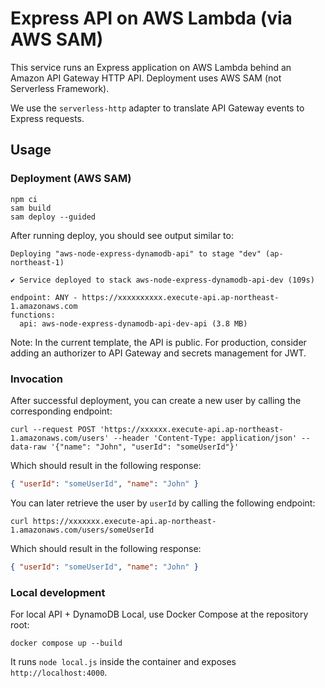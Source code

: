 <!--
title: 'Serverless Framework Node Express API service backed by DynamoDB on AWS'
description: 'This template demonstrates how to develop and deploy a simple Node Express API service backed by DynamoDB running on AWS Lambda using the Serverless Framework.'
layout: Doc
framework: v4
platform: AWS
language: nodeJS
priority: 1
authorLink: 'https://github.com/serverless'
authorName: 'Serverless, Inc.'
authorAvatar: 'https://avatars1.githubusercontent.com/u/13742415?s=200&v=4'
-->

# Express API on AWS Lambda (via AWS SAM)

This service runs an Express application on AWS Lambda behind an Amazon API Gateway HTTP API. Deployment uses AWS SAM (not Serverless Framework).

We use the `serverless-http` adapter to translate API Gateway events to Express requests.

## Usage

### Deployment (AWS SAM)

```
npm ci
sam build
sam deploy --guided
```

After running deploy, you should see output similar to:

```
Deploying "aws-node-express-dynamodb-api" to stage "dev" (ap-northeast-1)

✔ Service deployed to stack aws-node-express-dynamodb-api-dev (109s)

endpoint: ANY - https://xxxxxxxxxx.execute-api.ap-northeast-1.amazonaws.com
functions:
  api: aws-node-express-dynamodb-api-dev-api (3.8 MB)
```

Note: In the current template, the API is public. For production, consider adding an authorizer to API Gateway and secrets management for JWT.

### Invocation

After successful deployment, you can create a new user by calling the corresponding endpoint:

```
curl --request POST 'https://xxxxxx.execute-api.ap-northeast-1.amazonaws.com/users' --header 'Content-Type: application/json' --data-raw '{"name": "John", "userId": "someUserId"}'
```

Which should result in the following response:

```json
{ "userId": "someUserId", "name": "John" }
```

You can later retrieve the user by `userId` by calling the following endpoint:

```
curl https://xxxxxxx.execute-api.ap-northeast-1.amazonaws.com/users/someUserId
```

Which should result in the following response:

```json
{ "userId": "someUserId", "name": "John" }
```

### Local development

For local API + DynamoDB Local, use Docker Compose at the repository root:

```
docker compose up --build
```

It runs `node local.js` inside the container and exposes `http://localhost:4000`.
